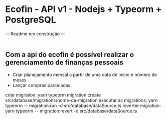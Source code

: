 <h1>Ecofin - API v1 - Nodejs + Typeorm + PostgreSQL</h1>
<span>-- Readme em construção --</span>
<br>
<br>
<h2>Com a api do ecofin é possível realizar o gerenciamento de finanças pessoais</h2>
<ul>
  <li>Criar planejamento mensal a partir de uma data de início e número de meses</li>
  <li>Lançar compras parceladas</li>
</ul>
<span>criar migration: yarn typeorm migration:create src/database/migrations/nome-da-migration</span>
<span> executar as migrations: yarn typeorm -- migration:run -d src/database/dataSource.ts</span>
<span> reverter migration: yarn typeorm -- migration:revert -d src/database/dataSource.ts</span>
